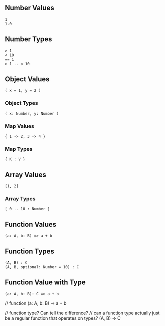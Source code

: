 
## Number Values

    1
    1.0

## Number Types

    > 1
    < 10
    == 1
    > 1 .. < 10

## Object Values

    ( x = 1, y = 2 )

### Object Types

    ( x: Number, y: Number )

### Map Values

    { 1 -> 2, 3 -> 4 }

### Map Types

    { K : V }

## Array Values

    [1, 2]

### Array Types

    [ 0 .. 10 : Number ]

## Function Values

    (a: A, b: B) => a + b

## Function Types

    (A, B) : C
    (A, B, optional: Number = 10) : C

## Function Value with Type

    (a: A, b: B): C => a + b

//  function
(a: A, b: B) => a + b

//  function type? Can tell the difference?
//  can a function type actually just be a regular function that operates on types?
(A, B) => C

